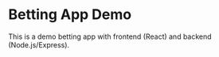 # Betting App Demo

This is a demo betting app with frontend (React) and backend (Node.js/Express).
